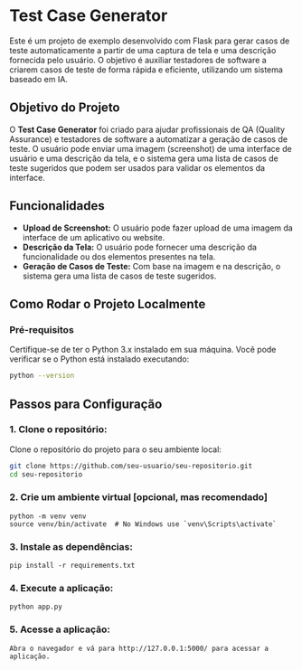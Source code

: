 # Test Case Generator

Este é um projeto de exemplo desenvolvido com Flask para gerar casos de teste automaticamente a partir de uma captura de tela e uma descrição fornecida pelo usuário. O objetivo é auxiliar testadores de software a criarem casos de teste de forma rápida e eficiente, utilizando um sistema baseado em IA.

## Objetivo do Projeto

O **Test Case Generator** foi criado para ajudar profissionais de QA (Quality Assurance) e testadores de software a automatizar a geração de casos de teste. O usuário pode enviar uma imagem (screenshot) de uma interface de usuário e uma descrição da tela, e o sistema gera uma lista de casos de teste sugeridos que podem ser usados para validar os elementos da interface.

## Funcionalidades

- **Upload de Screenshot:** O usuário pode fazer upload de uma imagem da interface de um aplicativo ou website.
- **Descrição da Tela:** O usuário pode fornecer uma descrição da funcionalidade ou dos elementos presentes na tela.
- **Geração de Casos de Teste:** Com base na imagem e na descrição, o sistema gera uma lista de casos de teste sugeridos.

## Como Rodar o Projeto Localmente

### Pré-requisitos

Certifique-se de ter o Python 3.x instalado em sua máquina. Você pode verificar se o Python está instalado executando:

```bash
python --version
```

## Passos para Configuração

### 1. **Clone o repositório:**

   Clone o repositório do projeto para o seu ambiente local:

   ```bash
   git clone https://github.com/seu-usuario/seu-repositorio.git
   cd seu-repositorio
```

### 2. **Crie um ambiente virtual [opcional, mas recomendado]**

    python -m venv venv
    source venv/bin/activate  # No Windows use `venv\Scripts\activate`


### 3. **Instale as dependências:**

    pip install -r requirements.txt


### 4. **Execute a aplicação:**

    python app.py


### 5. **Acesse a aplicação:**

    Abra o navegador e vá para http://127.0.0.1:5000/ para acessar a aplicação.
